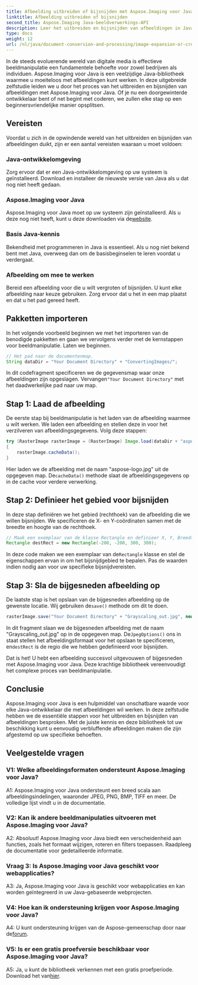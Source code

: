```yaml
---
title: Afbeelding uitbreiden of bijsnijden met Aspose.Imaging voor Java
linktitle: Afbeelding uitbreiden of bijsnijden
second_title: Aspose.Imaging Java-beeldverwerkings-API
description: Leer het uitbreiden en bijsnijden van afbeeldingen in Java met Aspose.Imaging. Stap-voor-stap handleiding voor ontwikkelaars. Verbeter uw vaardigheden op het gebied van beeldmanipulatie.
type: docs
weight: 12
url: /nl/java/document-conversion-and-processing/image-expansion-or-cropping/
---
```

In de steeds evoluerende wereld van digitale media is effectieve beeldmanipulatie een fundamentele behoefte voor zowel bedrijven als individuen. Aspose.Imaging voor Java is een veelzijdige Java-bibliotheek waarmee u moeiteloos met afbeeldingen kunt werken. In deze uitgebreide zelfstudie leiden we u door het proces van het uitbreiden en bijsnijden van afbeeldingen met Aspose.Imaging voor Java. Of je nu een doorgewinterde ontwikkelaar bent of net begint met coderen, we zullen elke stap op een beginnersvriendelijke manier opsplitsen.

## Vereisten

Voordat u zich in de opwindende wereld van het uitbreiden en bijsnijden van afbeeldingen duikt, zijn er een aantal vereisten waaraan u moet voldoen:

### Java-ontwikkelomgeving

Zorg ervoor dat er een Java-ontwikkelomgeving op uw systeem is geïnstalleerd. Download en installeer de nieuwste versie van Java als u dat nog niet heeft gedaan.

### Aspose.Imaging voor Java

 Aspose.Imaging voor Java moet op uw systeem zijn geïnstalleerd. Als u deze nog niet heeft, kunt u deze downloaden via de[website](https://releases.aspose.com/imaging/java/).

### Basis Java-kennis

Bekendheid met programmeren in Java is essentieel. Als u nog niet bekend bent met Java, overweeg dan om de basisbeginselen te leren voordat u verdergaat.

### Afbeelding om mee te werken

Bereid een afbeelding voor die u wilt vergroten of bijsnijden. U kunt elke afbeelding naar keuze gebruiken. Zorg ervoor dat u het in een map plaatst en dat u het pad gereed heeft.

## Pakketten importeren

In het volgende voorbeeld beginnen we met het importeren van de benodigde pakketten en gaan we vervolgens verder met de kernstappen voor beeldmanipulatie. Laten we beginnen.

```java
// Het pad naar de documentenmap.
String dataDir = "Your Document Directory" + "ConvertingImages/";
```

 In dit codefragment specificeren we de gegevensmap waar onze afbeeldingen zijn opgeslagen. Vervangen`"Your Document Directory"` met het daadwerkelijke pad naar uw map.

## Stap 1: Laad de afbeelding

De eerste stap bij beeldmanipulatie is het laden van de afbeelding waarmee u wilt werken. We laden een afbeelding en stellen deze in voor het verzilveren van afbeeldingsgegevens. Volg deze stappen:

```java
try (RasterImage rasterImage = (RasterImage) Image.load(dataDir + "aspose-logo.jpg"))
{
    rasterImage.cacheData();
}
```

 Hier laden we de afbeelding met de naam "aspose-logo.jpg" uit de opgegeven map. De`cacheData()` methode slaat de afbeeldingsgegevens op in de cache voor verdere verwerking.

## Stap 2: Definieer het gebied voor bijsnijden

In deze stap definiëren we het gebied (rechthoek) van de afbeelding die we willen bijsnijden. We specificeren de X- en Y-coördinaten samen met de breedte en hoogte van de rechthoek.

```java
// Maak een exemplaar van de klasse Rectangle en definieer X, Y, Breedte en Hoogte van de rechthoek
Rectangle destRect = new Rectangle(-200, -200, 300, 300);
```

 In deze code maken we een exemplaar van de`Rectangle` klasse en stel de eigenschappen ervan in om het bijsnijdgebied te bepalen. Pas de waarden indien nodig aan voor uw specifieke bijsnijdvereisten.

## Stap 3: Sla de bijgesneden afbeelding op

 De laatste stap is het opslaan van de bijgesneden afbeelding op de gewenste locatie. Wij gebruiken de`save()` methode om dit te doen. 

```java
rasterImage.save("Your Document Directory" + "Grayscaling_out.jpg", new JpegOptions(), destRect);
```

In dit fragment slaan we de bijgesneden afbeelding met de naam "Grayscaling_out.jpg" op in de opgegeven map. De`JpegOptions()` ons in staat stellen het afbeeldingsformaat voor het opslaan te specificeren, en`destRect` is de regio die we hebben gedefinieerd voor bijsnijden.

Dat is het! U hebt een afbeelding succesvol uitgevouwen of bijgesneden met Aspose.Imaging voor Java. Deze krachtige bibliotheek vereenvoudigt het complexe proces van beeldmanipulatie.

## Conclusie

Aspose.Imaging voor Java is een hulpmiddel van onschatbare waarde voor elke Java-ontwikkelaar die met afbeeldingen wil werken. In deze zelfstudie hebben we de essentiële stappen voor het uitbreiden en bijsnijden van afbeeldingen besproken. Met de juiste kennis en deze bibliotheek tot uw beschikking kunt u eenvoudig verbluffende afbeeldingen maken die zijn afgestemd op uw specifieke behoeften.

## Veelgestelde vragen

### V1: Welke afbeeldingsformaten ondersteunt Aspose.Imaging voor Java?
   
A1: Aspose.Imaging voor Java ondersteunt een breed scala aan afbeeldingsindelingen, waaronder JPEG, PNG, BMP, TIFF en meer. De volledige lijst vindt u in de documentatie.

### V2: Kan ik andere beeldmanipulaties uitvoeren met Aspose.Imaging voor Java?

A2: Absoluut! Aspose.Imaging voor Java biedt een verscheidenheid aan functies, zoals het formaat wijzigen, roteren en filters toepassen. Raadpleeg de documentatie voor gedetailleerde informatie.

### Vraag 3: Is Aspose.Imaging voor Java geschikt voor webapplicaties?

A3: Ja, Aspose.Imaging voor Java is geschikt voor webapplicaties en kan worden geïntegreerd in uw Java-gebaseerde webprojecten.

### V4: Hoe kan ik ondersteuning krijgen voor Aspose.Imaging voor Java?

 A4: U kunt ondersteuning krijgen van de Aspose-gemeenschap door naar de[forum](https://forum.aspose.com/).

### V5: Is er een gratis proefversie beschikbaar voor Aspose.Imaging voor Java?

 A5: Ja, u kunt de bibliotheek verkennen met een gratis proefperiode. Download het van[hier](https://releases.aspose.com/).